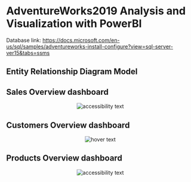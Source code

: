 # AdventureWorks2019 Analysis and Visualization with PowerBI

Database link: https://docs.microsoft.com/en-us/sql/samples/adventureworks-install-configure?view=sql-server-ver15&tabs=ssms

## Entity Relationship Diagram Model
## Sales Overview dashboard
<p align="center">
  <img src="https://github.com/syo2000/AdventureWorks2019_Analysis_and_Visualization_with_PowerBI/blob/main/sales%20overview.jpg"  alt="accessibility text">
</p>

## Customers Overview dashboard
<p align="center">
  <img src="https://github.com/syo2000/AdventureWorks2019_Analysis_and_Visualization_with_PowerBI/blob/main/customers%20overview.jpg"  title="hover text">
</p>

## Products Overview dashboard
<p align="center">
  <img src="https://github.com/syo2000/AdventureWorks2019_Analysis_and_Visualization_with_PowerBI/blob/main/product%20overview.jpg"  alt="accessibility text">
</p>
